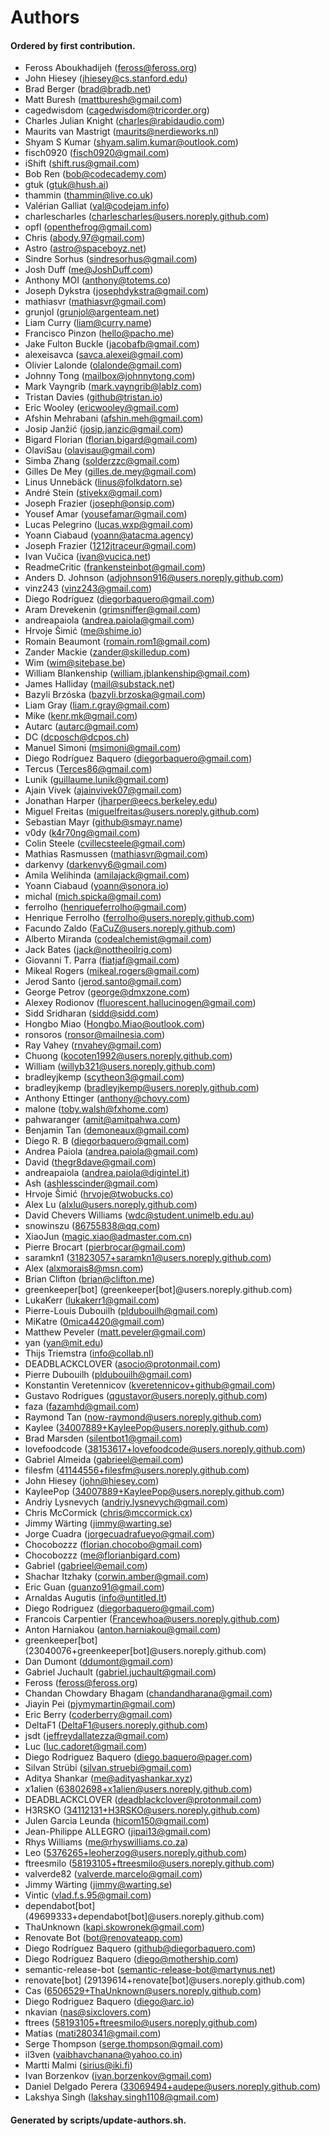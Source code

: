 # Authors

#### Ordered by first contribution.

- Feross Aboukhadijeh (feross@feross.org)
- John Hiesey (jhiesey@cs.stanford.edu)
- Brad Berger (brad@bradb.net)
- Matt Buresh (mattburesh@gmail.com)
- cagedwisdom (cagedwisdom@tricorder.org)
- Charles Julian Knight (charles@rabidaudio.com)
- Maurits van Mastrigt (maurits@nerdieworks.nl)
- Shyam S Kumar (shyam.salim.kumar@outlook.com)
- fisch0920 (fisch0920@gmail.com)
- iShift (shift.rus@gmail.com)
- Bob Ren (bob@codecademy.com)
- gtuk (gtuk@hush.ai)
- thammin (thammin@live.co.uk)
- Valérian Galliat (val@codejam.info)
- charlescharles (charlescharles@users.noreply.github.com)
- opfl (openthefrog@gmail.com)
- Chris (abody.97@gmail.com)
- Astro (astro@spaceboyz.net)
- Sindre Sorhus (sindresorhus@gmail.com)
- Josh Duff (me@JoshDuff.com)
- Anthony MOI (anthony@totems.co)
- Joseph Dykstra (josephdykstra@gmail.com)
- mathiasvr (mathiasvr@gmail.com)
- grunjol (grunjol@argenteam.net)
- Liam Curry (liam@curry.name)
- Francisco Pinzon (hello@pacho.me)
- Jake Fulton Buckle (jacobafb@gmail.com)
- alexeisavca (savca.alexei@gmail.com)
- Olivier Lalonde (olalonde@gmail.com)
- Johnny Tong (mailbox@johnnytong.com)
- Mark Vayngrib (mark.vayngrib@lablz.com)
- Tristan Davies (github@tristan.io)
- Eric Wooley (ericwooley@gmail.com)
- Afshin Mehrabani (afshin.meh@gmail.com)
- Josip Janžić (josip.janzic@gmail.com)
- Bigard Florian (florian.bigard@gmail.com)
- OlaviSau (olavisau@gmail.com)
- Simba Zhang (solderzzc@gmail.com)
- Gilles De Mey (gilles.de.mey@gmail.com)
- Linus Unnebäck (linus@folkdatorn.se)
- André Stein (stivekx@gmail.com)
- Joseph Frazier (joseph@onsip.com)
- Yousef Amar (yousefamar@gmail.com)
- Lucas Pelegrino (lucas.wxp@gmail.com)
- Yoann Ciabaud (yoann@atacma.agency)
- Joseph Frazier (1212jtraceur@gmail.com)
- Ivan Vučica (ivan@vucica.net)
- ReadmeCritic (frankensteinbot@gmail.com)
- Anders D. Johnson (adjohnson916@users.noreply.github.com)
- vinz243 (vinz243@gmail.com)
- Diego Rodríguez (diegorbaquero@gmail.com)
- Aram Drevekenin (grimsniffer@gmail.com)
- andreapaiola (andrea.paiola@gmail.com)
- Hrvoje Šimić (me@shime.io)
- Romain Beaumont (romain.rom1@gmail.com)
- Zander Mackie (zander@skilledup.com)
- Wim (wim@sitebase.be)
- William Blankenship (william.jblankenship@gmail.com)
- James Halliday (mail@substack.net)
- Bazyli Brzóska (bazyli.brzoska@gmail.com)
- Liam Gray (liam.r.gray@gmail.com)
- Mike (kenr.mk@gmail.com)
- Autarc (autarc@gmail.com)
- DC (dcposch@dcpos.ch)
- Manuel Simoni (msimoni@gmail.com)
- Diego Rodríguez Baquero (diegorbaquero@gmail.com)
- Tercus (Terces86@gmail.com)
- Lunik (guillaume.lunik@gmail.com)
- Ajain Vivek (ajainvivek07@gmail.com)
- Jonathan Harper (jharper@eecs.berkeley.edu)
- Miguel Freitas (miguelfreitas@users.noreply.github.com)
- Sebastian Mayr (github@smayr.name)
- v0dy (k4r70ng@gmail.com)
- Colin Steele (cvillecsteele@gmail.com)
- Mathias Rasmussen (mathiasvr@gmail.com)
- darkenvy (darkenvy6@gmail.com)
- Amila Welihinda (amilajack@gmail.com)
- Yoann Ciabaud (yoann@sonora.io)
- michal (mich.spicka@gmail.com)
- ferrolho (henriqueferrolho@gmail.com)
- Henrique Ferrolho (ferrolho@users.noreply.github.com)
- Facundo Zaldo (FaCuZ@users.noreply.github.com)
- Alberto Miranda (codealchemist@gmail.com)
- Jack Bates (jack@nottheoilrig.com)
- Giovanni T. Parra (fiatjaf@gmail.com)
- Mikeal Rogers (mikeal.rogers@gmail.com)
- Jerod Santo (jerod.santo@gmail.com)
- George Petrov (george@dmxzone.com)
- Alexey Rodionov (fluorescent.hallucinogen@gmail.com)
- Sidd Sridharan (sidd@sidd.com)
- Hongbo Miao (Hongbo.Miao@outlook.com)
- ronsoros (ronsor@mailnesia.com)
- Ray Vahey (rnvahey@gmail.com)
- Chuong (kocoten1992@users.noreply.github.com)
- William (willyb321@users.noreply.github.com)
- bradleyjkemp (scytheon3@gmail.com)
- bradleyjkemp (bradleyjkemp@users.noreply.github.com)
- Anthony Ettinger (anthony@chovy.com)
- malone (toby.walsh@fxhome.com)
- pahwaranger (amit@amitpahwa.com)
- Benjamin Tan (demoneaux@gmail.com)
- Diego R. B (diegorbaquero@gmail.com)
- Andrea Paiola (andrea.paiola@gmail.com)
- David (thegr8dave@gmail.com)
- andreapaiola (andrea.paiola@digintel.it)
- Ash (ashlesscinder@gmail.com)
- Hrvoje Šimić (hrvoje@twobucks.co)
- Alex Lu (alxlu@users.noreply.github.com)
- David Chevers Williams (wdc@student.unimelb.edu.au)
- snowinszu (86755838@qq.com)
- XiaoJun (magic.xiao@admaster.com.cn)
- Pierre Brocart (pierbrocar@gmail.com)
- saramkn1 (31823057+saramkn1@users.noreply.github.com)
- Alex (alxmorais8@msn.com)
- Brian Clifton (brian@clifton.me)
- greenkeeper[bot] (greenkeeper[bot]@users.noreply.github.com)
- LukaKerr (lukakerr1@gmail.com)
- Pierre-Louis Dubouilh (pldubouilh@gmail.com)
- MiKatre (0mica4420@gmail.com)
- Matthew Peveler (matt.peveler@gmail.com)
- yan (yan@mit.edu)
- Thijs Triemstra (info@collab.nl)
- DEADBLACKCLOVER (asocio@protonmail.com)
- Pierre Dubouilh (pldubouilh@gmail.com)
- Konstantin Veretennicov (kveretennicov+github@gmail.com)
- Gustavo Rodrigues (qgustavor@users.noreply.github.com)
- faza (fazamhd@gmail.com)
- Raymond Tan (now-raymond@users.noreply.github.com)
- Kaylee (34007889+KayleePop@users.noreply.github.com)
- Brad Marsden (silentbot1@gmail.com)
- lovefoodcode (38153617+lovefoodcode@users.noreply.github.com)
- Gabriel Almeida (gabrieel@email.com)
- filesfm (41144556+filesfm@users.noreply.github.com)
- John Hiesey (john@hiesey.com)
- KayleePop (34007889+KayleePop@users.noreply.github.com)
- Andriy Lysnevych (andriy.lysnevych@gmail.com)
- Chris McCormick (chris@mccormick.cx)
- Jimmy Wärting (jimmy@warting.se)
- Jorge Cuadra (jorgecuadrafueyo@gmail.com)
- Chocobozzz (florian.chocobo@gmail.com)
- Chocobozzz (me@florianbigard.com)
- Gabriel (gabrieel@email.com)
- Shachar Itzhaky (corwin.amber@gmail.com)
- Eric Guan (guanzo91@gmail.com)
- Arnaldas Augutis (info@untitled.lt)
- Diego Rodriguez (diegorbaquero@gmail.com)
- Francois Carpentier (Francewhoa@users.noreply.github.com)
- Anton Harniakou (anton.harniakou@gmail.com)
- greenkeeper[bot] (23040076+greenkeeper[bot]@users.noreply.github.com)
- Dan Dumont (ddumont@gmail.com)
- Gabriel Juchault (gabriel.juchault@gmail.com)
- Feross (feross@feross.org)
- Chandan Chowdary Bhagam (chandandharana@gmail.com)
- Jiayin Pei (pjymymartin@gmail.com)
- Eric Berry (coderberry@gmail.com)
- DeltaF1 (DeltaF1@users.noreply.github.com)
- jsdt (jeffreydallatezza@gmail.com)
- Luc (luc.cadoret@gmail.com)
- Diego Rodriguez Baquero (diego.baquero@pager.com)
- Silvan Strübi (silvan.struebi@gmail.com)
- Aditya Shankar (me@adityashankar.xyz)
- x1alien (63802698+x1alien@users.noreply.github.com)
- DEADBLACKCLOVER (deadblackclover@protonmail.com)
- H3RSKO (34112131+H3RSKO@users.noreply.github.com)
- Julen Garcia Leunda (hicom150@gmail.com)
- Jean-Philippe ALLEGRO (jipai13@gmail.com)
- Rhys Williams (me@rhyswilliams.co.za)
- Leo (5376265+leoherzog@users.noreply.github.com)
- ftreesmilo (58193105+ftreesmilo@users.noreply.github.com)
- valverde82 (valverde.marcelo@gmail.com)
- Jimmy Wärting (jimmy@warting.se)
- Vintic (vlad.f.s.95@gmail.com)
- dependabot[bot] (49699333+dependabot[bot]@users.noreply.github.com)
- ThaUnknown (kapi.skowronek@gmail.com)
- Renovate Bot (bot@renovateapp.com)
- Diego Rodríguez Baquero (github@diegorbaquero.com)
- Diego Rodríguez Baquero (diego@mothership.com)
- semantic-release-bot (semantic-release-bot@martynus.net)
- renovate[bot] (29139614+renovate[bot]@users.noreply.github.com)
- Cas (6506529+ThaUnknown@users.noreply.github.com)
- Diego Rodriguez Baquero (diego@arc.io)
- nkavian (nas@sixclovers.com)
- ftrees (58193105+ftreesmilo@users.noreply.github.com)
- Matías (mati280341@gmail.com)
- Serge Thompson (serge.thompson@gmail.com)
- il3ven (vaibhavchanana@yahoo.co.in)
- Martti Malmi (sirius@iki.fi)
- Ivan Borzenkov (ivan.borzenkov@gmail.com)
- Daniel Delgado Perera (33069494+audepe@users.noreply.github.com)
- Lakshya Singh (lakshay.singh1108@gmail.com)

#### Generated by scripts/update-authors.sh.
